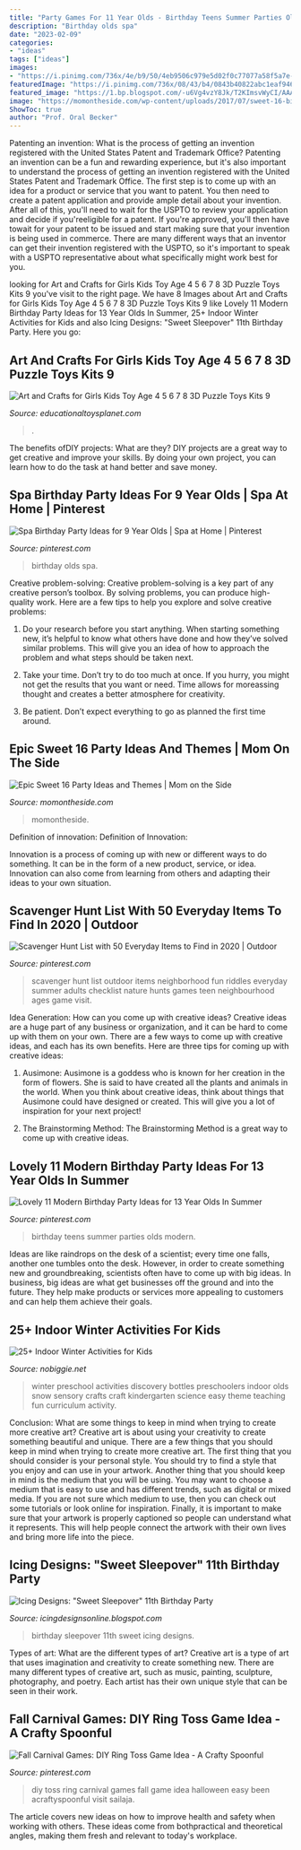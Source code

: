 ```yaml
---
title: "Party Games For 11 Year Olds - Birthday Teens Summer Parties Olds Modern"
description: "Birthday olds spa"
date: "2023-02-09"
categories:
- "ideas"
tags: ["ideas"]
images:
- "https://i.pinimg.com/736x/4e/b9/50/4eb9506c979e5d02f0c77077a58f5a7e--fall-carnival-games-carnival-diy.jpg"
featuredImage: "https://i.pinimg.com/736x/08/43/b4/0843b40822abc1eaf94621e3a0cfb327.jpg"
featured_image: "https://1.bp.blogspot.com/-u6Vg4vzY8Jk/T2KImsvWyCI/AAAAAAAAILs/EEV5gSGvcJU/s1600/bellas%2Bparty%2B126.JPG"
image: "https://momontheside.com/wp-content/uploads/2017/07/sweet-16-birthday-party.jpg"
ShowToc: true
author: "Prof. Oral Becker"
---
```



Patenting an invention: What is the process of getting an invention registered with the United States Patent and Trademark Office?
Patenting an invention can be a fun and rewarding experience, but it's also important to understand the process of getting an invention registered with the United States Patent and Trademark Office. The first step is to come up with an idea for a product or service that you want to patent. You then need to create a patent application and provide ample detail about your invention. After all of this, you'll need to wait for the USPTO to review your application and decide if you'reeligible for a patent. If you're approved, you'll then have towait for your patent to be issued and start making sure that your invention is being used in commerce. There are many different ways that an inventor can get their invention registered with the USPTO, so it's important to speak with a USPTO representative about what specifically might work best for you.

	

		
looking for Art and Crafts for Girls Kids Toy Age 4 5 6 7 8 3D Puzzle Toys Kits 9 you've visit to the right page. We have 8 Images about Art and Crafts for Girls Kids Toy Age 4 5 6 7 8 3D Puzzle Toys Kits 9 like Lovely 11 Modern Birthday Party Ideas for 13 Year Olds In Summer, 25+ Indoor Winter Activities for Kids and also Icing Designs: &quot;Sweet Sleepover&quot; 11th Birthday Party. Here you go:
		
    
## Art And Crafts For Girls Kids Toy Age 4 5 6 7 8 3D Puzzle Toys Kits 9

<img loading=lazy src="https://d39qw52yhr4bcj.cloudfront.net/catalog/product/cache/9/image/9df78eab33525d08d6e5fb8d27136e95/b/0/b088p1zrq2.jpg" onerror="this.onerror=null;this.src='https://tse3.mm.bing.net/th?id=OIP.8annwi2JosB0atWYbgIjpwHaHa&amp;pid=15.1';" alt="Art and Crafts for Girls Kids Toy Age 4 5 6 7 8 3D Puzzle Toys Kits 9">

_Source: educationaltoysplanet.com_

>. 

	

The benefits ofDIY projects: What are they?
DIY projects are a great way to get creative and improve your skills. By doing your own project, you can learn how to do the task at hand better and save money.

    
## Spa Birthday Party Ideas For 9 Year Olds | Spa At Home | Pinterest

<img loading=lazy src="https://s-media-cache-ak0.pinimg.com/736x/a2/04/92/a204923b47fd203847fbeacffaaeb125.jpg" onerror="this.onerror=null;this.src='https://tse3.mm.bing.net/th?id=OIP.zvqW0U1BKu1A6pUHGydZBAHaKi&amp;pid=15.1';" alt="Spa Birthday Party Ideas for 9 Year Olds | Spa at Home | Pinterest">

_Source: pinterest.com_

>birthday olds spa. 

	

Creative problem-solving:
Creative problem-solving is a key part of any creative person’s toolbox. By solving problems, you can produce high-quality work. Here are a few tips to help you explore and solve creative problems:
1) Do your research before you start anything. When starting something new, it’s helpful to know what others have done and how they’ve solved similar problems. This will give you an idea of how to approach the problem and what steps should be taken next.

2) Take your time. Don’t try to do too much at once. If you hurry, you might not get the results that you want or need. Time allows for moreassing thought and creates a better atmosphere for creativity.

3) Be patient. Don’t expect everything to go as planned the first time around.

    
## Epic Sweet 16 Party Ideas And Themes | Mom On The Side

<img loading=lazy src="https://momontheside.com/wp-content/uploads/2017/07/sweet-16-birthday-party.jpg" onerror="this.onerror=null;this.src='https://tse3.mm.bing.net/th?id=OIP.UzzeSokxFHrNcnCidJsOqwHaHE&amp;pid=15.1';" alt="Epic Sweet 16 Party Ideas and Themes | Mom on the Side">

_Source: momontheside.com_

>momontheside. 

	

Definition of innovation:
Definition of Innovation: 

Innovation is a process of coming up with new or different ways to do something. It can be in the form of a new product, service, or idea. Innovation can also come from learning from others and adapting their ideas to your own situation.

    
## Scavenger Hunt List With 50 Everyday Items To Find In 2020 | Outdoor

<img loading=lazy src="https://i.pinimg.com/736x/30/d7/48/30d74806d60dd35938d2e74d9f444703.jpg" onerror="this.onerror=null;this.src='https://tse4.mm.bing.net/th?id=OIP.ZUaX1DimtpcxYBGoLQJNHgHaK6&amp;pid=15.1';" alt="Scavenger Hunt List with 50 Everyday Items to Find in 2020 | Outdoor">

_Source: pinterest.com_

>scavenger hunt list outdoor items neighborhood fun riddles everyday summer adults checklist nature hunts games teen neighbourhood ages game visit. 

	

Idea Generation: How can you come up with creative ideas?
Creative ideas are a huge part of any business or organization, and it can be hard to come up with them on your own. There are a few ways to come up with creative ideas, and each has its own benefits. Here are three tips for coming up with creative ideas:
1. Ausimone: Ausimone is a goddess who is known for her creation in the form of flowers. She is said to have created all the plants and animals in the world. When you think about creative ideas, think about things that Ausimone could have designed or created. This will give you a lot of inspiration for your next project!

2. The Brainstorming Method: The Brainstorming Method is a great way to come up with creative ideas.

    
## Lovely 11 Modern Birthday Party Ideas For 13 Year Olds In Summer

<img loading=lazy src="https://i.pinimg.com/736x/08/43/b4/0843b40822abc1eaf94621e3a0cfb327.jpg" onerror="this.onerror=null;this.src='https://tse2.mm.bing.net/th?id=OIP.Geht_HPBHxNbdGdiSzMGrQHaJL&amp;pid=15.1';" alt="Lovely 11 Modern Birthday Party Ideas for 13 Year Olds In Summer">

_Source: pinterest.com_

>birthday teens summer parties olds modern. 

	

Ideas are like raindrops on the desk of a scientist; every time one falls, another one tumbles onto the desk. However, in order to create something new and groundbreaking, scientists often have to come up with big ideas. In business, big ideas are what get businesses off the ground and into the future. They help make products or services more appealing to customers and can help them achieve their goals.

    
## 25+ Indoor Winter Activities For Kids

<img loading=lazy src="http://www.nobiggie.net/wp-content/uploads/2015/01/Winter-Discovery-Bottles-for-Preschoolers.jpg" onerror="this.onerror=null;this.src='https://tse4.mm.bing.net/th?id=OIP.VgWr_ayRFxt_J4uk0tEu7AHaKZ&amp;pid=15.1';" alt="25+ Indoor Winter Activities for Kids">

_Source: nobiggie.net_

>winter preschool activities discovery bottles preschoolers indoor olds snow sensory crafts craft kindergarten science easy theme teaching fun curriculum activity. 

	

Conclusion: What are some things to keep in mind when trying to create more creative art?
Creative art is about using your creativity to create something beautiful and unique. There are a few things that you should keep in mind when trying to create more creative art. The first thing that you should consider is your personal style. You should try to find a style that you enjoy and can use in your artwork. Another thing that you should keep in mind is the medium that you will be using. You may want to choose a medium that is easy to use and has different trends, such as digital or mixed media. If you are not sure which medium to use, then you can check out some tutorials or look online for inspiration. Finally, it is important to make sure that your artwork is properly captioned so people can understand what it represents. This will help people connect the artwork with their own lives and bring more life into the piece.

    
## Icing Designs: &quot;Sweet Sleepover&quot; 11th Birthday Party

<img loading=lazy src="https://1.bp.blogspot.com/-u6Vg4vzY8Jk/T2KImsvWyCI/AAAAAAAAILs/EEV5gSGvcJU/s1600/bellas%2Bparty%2B126.JPG" onerror="this.onerror=null;this.src='https://tse2.mm.bing.net/th?id=OIP.CUU94fZKQjLF_Je4IKPn9QHaLG&amp;pid=15.1';" alt="Icing Designs: &quot;Sweet Sleepover&quot; 11th Birthday Party">

_Source: icingdesignsonline.blogspot.com_

>birthday sleepover 11th sweet icing designs. 

	

Types of art: What are the different types of art?
Creative art is a type of art that uses imagination and creativity to create something new. There are many different types of creative art, such as music, painting, sculpture, photography, and poetry. Each artist has their own unique style that can be seen in their work.

    
## Fall Carnival Games: DIY Ring Toss Game Idea - A Crafty Spoonful

<img loading=lazy src="https://i.pinimg.com/736x/4e/b9/50/4eb9506c979e5d02f0c77077a58f5a7e--fall-carnival-games-carnival-diy.jpg" onerror="this.onerror=null;this.src='https://tse4.mm.bing.net/th?id=OIP.xCyHc8p0tJqxR8H2usNB0wHaLL&amp;pid=15.1';" alt="Fall Carnival Games: DIY Ring Toss Game Idea - A Crafty Spoonful">

_Source: pinterest.com_

>diy toss ring carnival games fall game idea halloween easy been acraftyspoonful visit sailaja. 

	

The article covers new ideas on how to improve health and safety when working with others. These ideas come from bothpractical and theoretical angles, making them fresh and relevant to today's workplace.

